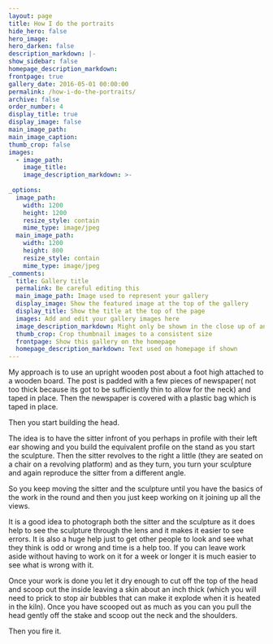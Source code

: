 ```yaml
---
layout: page
title: How I do the portraits
hide_hero: false
hero_image: 
hero_darken: false
description_markdown: |-
show_sidebar: false
homepage_description_markdown:
frontpage: true
gallery_date: 2016-05-01 00:00:00
permalink: /how-i-do-the-portraits/
archive: false
order_number: 4
display_title: true
display_image: false
main_image_path: 
main_image_caption:
thumb_crop: false
images:
  - image_path: 
    image_title: 
    image_description_markdown: >-
    
_options:
  image_path:
    width: 1200
    height: 1200
    resize_style: contain
    mime_type: image/jpeg
  main_image_path:
    width: 1200
    height: 800
    resize_style: contain
    mime_type: image/jpeg
_comments:
  title: Gallery title
  permalink: Be careful editing this
  main_image_path: Image used to represent your gallery
  display_image: Show the featured image at the top of the gallery
  display_title: Show the title at the top of the page
  images: Add and edit your gallery images here
  image_description_markdown: Might only be shown in the close up of an image
  thumb_crop: Crop thumbnail images to a consistent size
  frontpage: Show this gallery on the homepage
  homepage_description_markdown: Text used on homepage if shown
---
```


My approach is to use an upright wooden post about a foot high attached to a wooden board. The post is padded with a few pieces of newspaper( not too thick because its got to be sufficiently thin to allow for the neck) and taped in place. Then the newspaper is covered with a plastic bag which is taped in place.  


Then you start building the head.  


The idea is to have the sitter infront of you perhaps in profile with their left ear showing and you build the equivalent profile on the stand as you start the sculpture. Then the sitter revolves to the right a little (they are seated on a chair on a revolving platform) and as they turn, you turn your sculpture and again reproduce the sitter from a different angle.  


So you keep moving the sitter and the sculpture until you have the basics of the work in the round and then you just keep working on it joining up all the views.  


It is a good idea to photograph both the sitter and the sculpture as it does help to see the sculpture through the lens and it makes it easier to see errors. It is also a huge help just to get other people to look and see what they think is odd or wrong and time is a help too. If you can leave work aside without having to work on it for a week or longer it is much easier to see what is wrong with it.  


Once your work is done you let it dry enough to cut off the top of the head and scoop out the inside leaving a skin about an inch thick (which you will need to prick to stop air bubbles that can make it explode when it is heated in the kiln).  Once you have scooped out as much as you can you pull the head gently off the stake and scoop out the neck and the shoulders.  


Then you fire it.  



